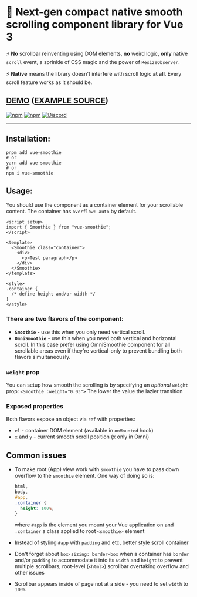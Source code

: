 # 🍹 Next-gen compact native smooth scrolling component library for Vue 3

⚡ **No** scrollbar reinventing using DOM elements, **no** weird logic, **only** native `scroll` event, a sprinkle of CSS magic and the power of `ResizeObserver`.

⚡ **Native** means the library doesn't interfere with scroll logic **at all**. Every scroll feature works as it should be.

## [DEMO](https://zeokku.github.io/vue-smoothie) ([EXAMPLE SOURCE](https://github.com/zeokku/vue-smoothie/blob/main/src/App.vue))

[![npm](https://img.shields.io/npm/v/vue-smoothie?color=pink&style=flat)](https://www.npmjs.com/package/vue-smoothie)
[![npm](https://img.shields.io/npm/dw/vue-smoothie?color=pink&style=flat)](https://www.npmjs.com/package/vue-smoothie)
[![Discord](https://img.shields.io/discord/405510915845390347?color=pink&label=join%20discord&style=flat)](https://zeokku.com/discord)

<hr>

## Installation:

```console
pnpm add vue-smoothie
# or
yarn add vue-smoothie
# or
npm i vue-smoothie
```

## Usage:

You should use the component as a container element for your scrollable content. The container has `overflow: auto` by default.

```vue
<script setup>
import { Smoothie } from "vue-smoothie";
</script>

<template>
  <Smoothie class="container">
    <div>
      <p>Test paragraph</p>
    </div>
  </Smoothie>
</template>

<style>
.container {
  /* define height and/or width */
}
</style>
```

### There are **two flavors** of the component:

- **`Smoothie`** - use this when you only need vertical scroll.
- **`OmniSmoothie`** - use this when you need both vertical and horizontal scroll. In this case prefer using OmniSmoothie component for all scrollable areas even if they're vertical-only to prevent bundling both flavors simultaneously.

### `weight` prop

You can setup how smooth the scrolling is by specifying an _optional_ `weight` prop:
`<Smoothie :weight="0.03">`
The lower the value the lazier transition

### Exposed properties

Both flavors expose an object via `ref` with properties:

- `el` - container DOM element (available in `onMounted` hook)
- `x` and `y` - current smooth scroll position (x only in Omni)

## Common issues

- To make root (App) view work with `smoothie` you have to pass down overflow to the `smoothie` element. One way of doing so is:

  ```css
  html,
  body,
  #app,
  .container {
    height: 100%;
  }
  ```

  where `#app` is the element you mount your Vue application on and `.container` a class applied to root `<smoothie>` element

- Instead of styling `#app` with `padding` and etc, better style scroll container

- Don't forget about `box-sizing: border-box` when a container has `border` and/or `padding` to accommodate it into its `width` and `height` to prevent multiple scrollbars, root-level (`<html>`) scrollbar overtaking overflow and other issues

- Scrollbar appears inside of page not at a side - you need to set `width` to `100%`

